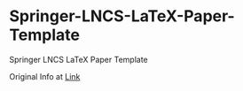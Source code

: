 # Springer-LNCS-LaTeX-Paper-Template
Springer LNCS LaTeX Paper Template

Original Info at [Link](http://www.springer.com/computer/lncs?SGWID=0-164-6-793341-0)

